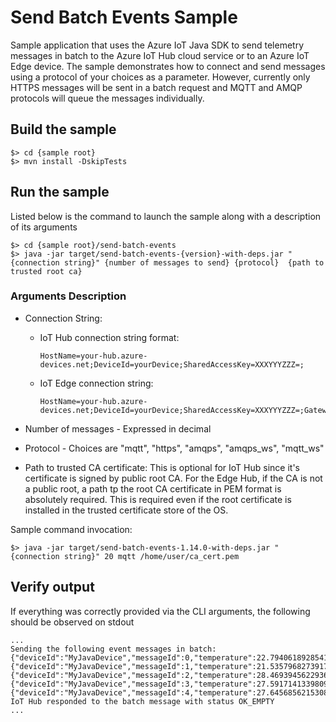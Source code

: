 # Send Batch Events Sample 

Sample application that uses the Azure IoT Java SDK to send telemetry messages in batch to the
Azure IoT Hub cloud service or to an Azure IoT Edge device. The sample demonstrates how to connect
and send messages using a protocol of your choices as a parameter. However, currently only HTTPS messages will be sent in a batch request and MQTT and AMQP protocols will queue the messages individually.

## Build the sample

```
$> cd {sample root}
$> mvn install -DskipTests
```

## Run the sample

Listed below is the command to launch the sample along with a description of its arguments

```
$> cd {sample root}/send-batch-events
$> java -jar target/send-batch-events-{version}-with-deps.jar "{connection string}" {number of messages to send} {protocol}  {path to trusted root ca}
```

### Arguments Description

* Connection String:
  * IoT Hub connection string format:

    ```
    HostName=your-hub.azure-devices.net;DeviceId=yourDevice;SharedAccessKey=XXXYYYZZZ=;
    ```

  * IoT Edge connection string:

    ```
    HostName=your-hub.azure-devices.net;DeviceId=yourDevice;SharedAccessKey=XXXYYYZZZ=;GatewayHostName=mygateway.contoso.com
    ```

* Number of messages - Expressed in decimal
* Protocol - Choices are "mqtt", "https", "amqps", "amqps_ws", "mqtt_ws"
* Path to trusted CA certificate: This is optional for IoT Hub since it's certificate is signed by public root CA. For the Edge Hub, if the CA is not a public root, a path tp the root CA certificate in PEM format is absolutely required. This is required even if the root certificate is installed in the trusted certificate store of the OS.

Sample command invocation:

```
$> java -jar target/send-batch-events-1.14.0-with-deps.jar "{connection string}" 20 mqtt /home/user/ca_cert.pem
```

## Verify output

If everything was correctly provided via the CLI arguments, the following should be observed on stdout

```
...
Sending the following event messages in batch:
{"deviceId":"MyJavaDevice","messageId":0,"temperature":22.794061892854135,"humidity":37.62552699796588}
{"deviceId":"MyJavaDevice","messageId":1,"temperature":21.53579682739172,"humidity":37.074460372012084}
{"deviceId":"MyJavaDevice","messageId":2,"temperature":28.469394562293672,"humidity":48.85065152753948}
{"deviceId":"MyJavaDevice","messageId":3,"temperature":27.59171413398098,"humidity":33.7627855634459}
{"deviceId":"MyJavaDevice","messageId":4,"temperature":27.645685621530887,"humidity":49.181172831276676}
IoT Hub responded to the batch message with status OK_EMPTY
...
```
